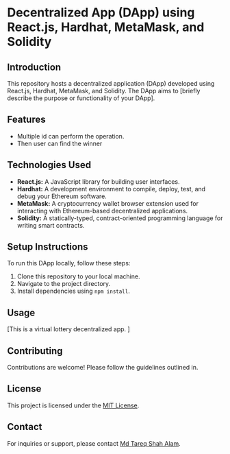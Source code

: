# Decentralized App (DApp) using React.js, Hardhat, MetaMask, and Solidity

## Introduction

This repository hosts a decentralized application (DApp) developed using React.js, Hardhat, MetaMask, and Solidity. The DApp aims to [briefly describe the purpose or functionality of your DApp].

## Features

- Multiple id can perform the operation.
- Then user can find the winner


## Technologies Used

- **React.js:** A JavaScript library for building user interfaces.
- **Hardhat:** A development environment to compile, deploy, test, and debug your Ethereum software.
- **MetaMask:** A cryptocurrency wallet browser extension used for interacting with Ethereum-based decentralized applications.
- **Solidity:** A statically-typed, contract-oriented programming language for writing smart contracts.

## Setup Instructions

To run this DApp locally, follow these steps:

1. Clone this repository to your local machine.
2. Navigate to the project directory.
3. Install dependencies using `npm install`.


## Usage

[This is a virtual lottery decentralized app. ]

## Contributing

Contributions are welcome! Please follow the guidelines outlined in.

## License

This project is licensed under the [MIT License](LICENSE).

## Contact

For inquiries or support, please contact [Md Tareq Shah Alam](mailto:tareqshah.027@gmail.com).

